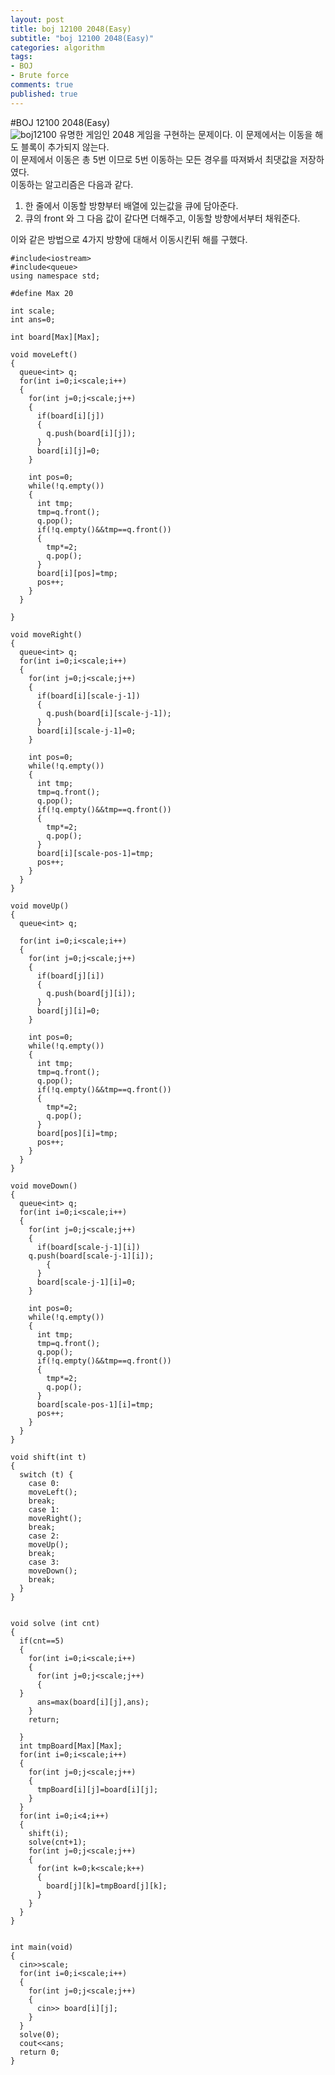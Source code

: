 ```yaml
---
layout: post
title: boj 12100 2048(Easy)
subtitle: "boj 12100 2048(Easy)"
categories: algorithm
tags:
- BOJ
- Brute force
comments: true
published: true
---
```

#BOJ 12100 2048(Easy)  
![boj12100](/assets/boj12100.png)
유명한 게임인 2048 게임을 구현하는 문제이다. 이 문제에서는 이동을 해도 블록이 추가되지 않는다.  
 이 문제에서 이동은 총 5번 이므로 5번 이동하는 모든 경우를 따져봐서 최댓값을 저장하였다.  
 이동하는 알고리즘은 다음과 같다.
  1. 한 줄에서 이동할 방향부터 배열에 있는값을 큐에 담아준다.
  2. 큐의 front 와 그 다음 값이 같다면 더해주고, 이동할 방향에서부터 채워준다.

   이와 같은 방법으로 4가지 방향에 대해서 이동시킨뒤 해를 구했다.

    #include<iostream>
    #include<queue>
    using namespace std;

    #define Max 20

    int scale;
    int ans=0;

    int board[Max][Max];

    void moveLeft()
    {
      queue<int> q;
      for(int i=0;i<scale;i++)
      {
        for(int j=0;j<scale;j++)
        {
          if(board[i][j])
          {
            q.push(board[i][j]);
          }
          board[i][j]=0;
        }

        int pos=0;
        while(!q.empty())
        {
          int tmp;
          tmp=q.front();
          q.pop();
          if(!q.empty()&&tmp==q.front())
          {
            tmp*=2;
            q.pop();
          }
          board[i][pos]=tmp;
          pos++;
        }
      }

    }

    void moveRight()
    {
      queue<int> q;
      for(int i=0;i<scale;i++)
      {
        for(int j=0;j<scale;j++)
        {
          if(board[i][scale-j-1])
          {
            q.push(board[i][scale-j-1]);
          }
          board[i][scale-j-1]=0;
        }

        int pos=0;
        while(!q.empty())
        {
          int tmp;
          tmp=q.front();
          q.pop();
          if(!q.empty()&&tmp==q.front())
          {
            tmp*=2;
            q.pop();
          }
          board[i][scale-pos-1]=tmp;
          pos++;
        }
      }
    }

    void moveUp()
    {
      queue<int> q;

      for(int i=0;i<scale;i++)
      {
        for(int j=0;j<scale;j++)
        {
          if(board[j][i])
          {
            q.push(board[j][i]);
          }
          board[j][i]=0;
        }

        int pos=0;
        while(!q.empty())
        {
          int tmp;
          tmp=q.front();
          q.pop();
          if(!q.empty()&&tmp==q.front())
          {
            tmp*=2;
            q.pop();
          }
          board[pos][i]=tmp;
          pos++;
        }
      }
    }

    void moveDown()
    {
      queue<int> q;
      for(int i=0;i<scale;i++)
      {
        for(int j=0;j<scale;j++)
        {
          if(board[scale-j-1][i])
        q.push(board[scale-j-1][i]);
            {
          }
          board[scale-j-1][i]=0;
        }

        int pos=0;
        while(!q.empty())
        {
          int tmp;
          tmp=q.front();
          q.pop();
          if(!q.empty()&&tmp==q.front())
          {
            tmp*=2;
            q.pop();
          }
          board[scale-pos-1][i]=tmp;
          pos++;
        }
      }
    }

    void shift(int t)
    {
      switch (t) {
        case 0:
        moveLeft();
        break;
        case 1:
        moveRight();
        break;
        case 2:
        moveUp();
        break;
        case 3:
        moveDown();
        break;
      }
    }


    void solve (int cnt)
    {
      if(cnt==5)
      {
        for(int i=0;i<scale;i++)
        {
          for(int j=0;j<scale;j++)
          {
      }
          ans=max(board[i][j],ans);
        }
        return;

      }
      int tmpBoard[Max][Max];
      for(int i=0;i<scale;i++)
      {
        for(int j=0;j<scale;j++)
        {
          tmpBoard[i][j]=board[i][j];
        }
      }
      for(int i=0;i<4;i++)
      {
        shift(i);
        solve(cnt+1);
        for(int j=0;j<scale;j++)
        {
          for(int k=0;k<scale;k++)
          {
            board[j][k]=tmpBoard[j][k];
          }
        }
      }
    }


    int main(void)
    {
      cin>>scale;
      for(int i=0;i<scale;i++)
      {
        for(int j=0;j<scale;j++)
        {
          cin>> board[i][j];
        }
      }
      solve(0);
      cout<<ans;
      return 0;
    }
